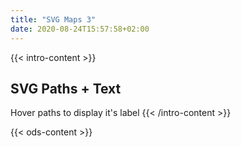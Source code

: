 ```yaml
---
title: "SVG Maps 3"
date: 2020-08-24T15:57:58+02:00
---
```


{{< intro-content >}}
## SVG Paths + Text

Hover paths to display it's label
{{< /intro-content >}}

{{< ods-content >}}
